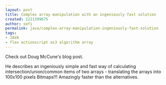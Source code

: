 ```yaml
---
layout: post
title: Complex array manipulation with an ingeniously fast solution
created: 1221399675
author: sefi
permalink: java/complex-array-manipulation-ingeniously-fast-solution
tags:
- JAVA
- flex actionscript as3 algorithm array
---
```

<p>Check out Doug McCune's blog post.</p><p>He describes an ingeniously simple and fast way of calculating intersection/union/common items of two arrays - translating the arrays into 100x100 pixels Bitmaps!!! Amazingly faster than the alternatives.</p>
